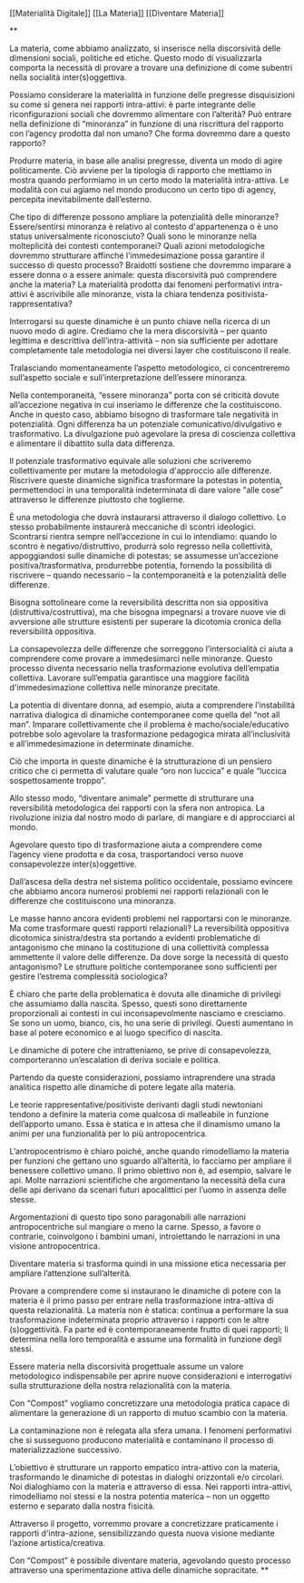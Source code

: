 
[[Materialità Digitale]] [[La Materia]] [[Diventare Materia]] 

**

La materia, come abbiamo analizzato, si inserisce nella discorsività delle dimensioni sociali, politiche ed etiche. Questo modo di visualizzarla comporta la necessità di provare a trovare una definizione di come subentri nella socialità inter(s)oggettiva.

Possiamo considerare la materialità in funzione delle pregresse disquisizioni su come si genera nei rapporti intra-attivi: è parte integrante delle riconfigurazioni sociali che dovremmo alimentare con l’alterità? Può entrare nella definizione di “minoranza” in funzione di una riscrittura del rapporto con l’agency prodotta dal non umano? Che forma dovremmo dare a questo rapporto?

Produrre materia, in base alle analisi pregresse, diventa un modo di agire politicamente. Ciò avviene per la tipologia di rapporto che mettiamo in mostra quando performiamo in un certo modo la materialità intra-attiva. Le modalità con cui agiamo nel mondo producono un certo tipo di agency, percepita inevitabilmente dall’esterno.

Che tipo di differenze possono ampliare la potenzialità delle minoranze? Essere/sentirsi minoranza è relativo al contesto d'appartenenza o è uno status universalmente riconosciuto? Quali sono le minoranze nella molteplicità dei contesti contemporanei? Quali azioni metodologiche dovremmo strutturare affinché l’immedesimazione possa garantire il successo di questo processo? Braidotti sostiene che dovremmo imparare a essere donna o a essere animale: questa discorsività può comprendere anche la materia? La materialità prodotta dai fenomeni performativi intra-attivi è ascrivibile alle minoranze, vista la chiara tendenza positivista-rappresentativa?

Interrogarsi su queste dinamiche è un punto chiave nella ricerca di un nuovo modo di agire. Crediamo che la mera discorsività – per quanto legittima e descrittiva dell’intra-attività – non sia sufficiente per adottare completamente tale metodologia nei diversi layer che costituiscono il reale.

Tralasciando momentaneamente l’aspetto metodologico, ci concentreremo sull’aspetto sociale e sull’interpretazione dell’essere minoranza.

Nella contemporaneità, “essere minoranza” porta con sé criticità dovute all’accezione negativa in cui inseriamo le differenze che la costituiscono. Anche in questo caso, abbiamo bisogno di trasformare tale negatività in potenzialità. Ogni differenza ha un potenziale comunicativo/divulgativo e trasformativo. La divulgazione può agevolare la presa di coscienza collettiva e alimentare il dibattito sulla data differenza.

Il potenziale trasformativo equivale alle soluzioni che scriveremo collettivamente per mutare la metodologia d'approccio alle differenze. Riscrivere queste dinamiche significa trasformare la potestas in potentia, permettendoci in una temporalità indeterminata di dare valore “alle cose” attraverso le differenze piuttosto che toglierne.

È una metodologia che dovrà instaurarsi attraverso il dialogo collettivo. Lo stesso probabilmente instaurerà meccaniche di scontri ideologici. Scontrarsi rientra sempre nell’accezione in cui lo intendiamo: quando lo scontro è negativo/distruttivo, produrrà solo regresso nella collettività, appoggiandosi sulle dinamiche di potestas; se assumesse un’accezione positiva/trasformativa, produrrebbe potentia, fornendo la possibilità di riscrivere – quando necessario – la contemporaneità e la potenzialità delle differenze.

Bisogna sottolineare come la reversibilità descritta non sia oppositiva (distruttiva/costruttiva), ma che bisogna impegnarsi a trovare nuove vie di avversione alle strutture esistenti per superare la dicotomia cronica della reversibilità oppositiva.

La consapevolezza delle differenze che sorreggono l’intersocialità ci aiuta a comprendere come provare a immedesimarci nelle minoranze. Questo processo diventa necessario nella trasformazione evolutiva dell’empatia collettiva. Lavorare sull’empatia garantisce una maggiore facilità d'immedesimazione collettiva nelle minoranze precitate.

La potentia di diventare donna, ad esempio, aiuta a comprendere l’instabilità narrativa dialogica di dinamiche contemporanee come quella del “not all man”. Imparare collettivamente che il problema è macho/sociale/educativo potrebbe solo agevolare la trasformazione pedagogica mirata all’inclusività e all’immedesimazione in determinate dinamiche.

Ciò che importa in queste dinamiche è la strutturazione di un pensiero critico che ci permetta di valutare quale “oro non luccica” e quale “luccica sospettosamente troppo”.

Allo stesso modo, “diventare animale” permette di strutturare una reversibilità metodologica dei rapporti con la sfera non antropica. La rivoluzione inizia dal nostro modo di parlare, di mangiare e di approcciarci al mondo.

Agevolare questo tipo di trasformazione aiuta a comprendere come l’agency viene prodotta e da cosa, trasportandoci verso nuove consapevolezze inter(s)oggettive.

Dall’ascesa della destra nel sistema politico occidentale, possiamo evincere che abbiamo ancora numerosi problemi nei rapporti relazionali con le differenze che costituiscono una minoranza.

Le masse hanno ancora evidenti problemi nel rapportarsi con le minoranze. Ma come trasformare questi rapporti relazionali? La reversibilità oppositiva dicotomica sinistra/destra sta portando a evidenti problematiche di antagonismo che minano la costituzione di una collettività complessa ammettente il valore delle differenze. Da dove sorge la necessità di questo antagonismo? Le strutture politiche contemporanee sono sufficienti per gestire l’estrema complessità sociologica?

È chiaro che parte della problematica è dovuta alle dinamiche di privilegi che assumiamo dalla nascita. Spesso, questi sono direttamente proporzionali ai contesti in cui inconsapevolmente nasciamo e cresciamo. Se sono un uomo, bianco, cis, ho una serie di privilegi. Questi aumentano in base al potere economico e al luogo specifico di nascita.

Le dinamiche di potere che intratteniamo, se prive di consapevolezza, comporteranno un’escalation di deriva sociale e politica.

Partendo da queste considerazioni, possiamo intraprendere una strada analitica rispetto alle dinamiche di potere legate alla materia.

Le teorie rappresentative/positiviste derivanti dagli studi newtoniani tendono a definire la materia come qualcosa di malleabile in funzione dell’apporto umano. Essa è statica e in attesa che il dinamismo umano la animi per una funzionalità per lo più antropocentrica.

L’antropocentrismo è chiaro poiché, anche quando rimodelliamo la materia per funzioni che gettano uno sguardo all’alterità, lo facciamo per ampliare il benessere collettivo umano. Il primo obiettivo non è, ad esempio, salvare le api. Molte narrazioni scientifiche che argomentano la necessità della cura delle api derivano da scenari futuri apocalittici per l’uomo in assenza delle stesse.

Argomentazioni di questo tipo sono paragonabili alle narrazioni antropocentriche sul mangiare o meno la carne. Spesso, a favore o contrarie, coinvolgono i bambini umani, introiettando le narrazioni in una visione antropocentrica.

Diventare materia si trasforma quindi in una missione etica necessaria per ampliare l’attenzione sull’alterità.

Provare a comprendere come si instaurano le dinamiche di potere con la materia è il primo passo per entrare nella trasformazione intra-attiva di questa relazionalità. La materia non è statica: continua a performare la sua trasformazione indeterminata proprio attraverso i rapporti con le altre (s)oggettività. Fa parte ed è contemporaneamente frutto di quei rapporti; li determina nella loro temporalità e assume una formalità in funzione degli stessi.

Essere materia nella discorsività progettuale assume un valore metodologico indispensabile per aprire nuove considerazioni e interrogativi sulla strutturazione della nostra relazionalità con la materia.

Con “Compost” vogliamo concretizzare una metodologia pratica capace di alimentare la generazione di un rapporto di mutuo scambio con la materia.

La contaminazione non è relegata alla sfera umana. I fenomeni performativi che si susseguono producono materialità e contaminano il processo di materializzazione successivo.

L’obiettivo è strutturare un rapporto empatico intra-attivo con la materia, trasformando le dinamiche di potestas in dialoghi orizzontali e/o circolari. Noi dialoghiamo con la materia e attraverso di essa. Nei rapporti intra-attivi, rimodelliamo noi stessi e la nostra potentia materica – non un oggetto esterno e separato dalla nostra fisicità.

Attraverso il progetto, vorremmo provare a concretizzare praticamente i rapporti d'intra-azione, sensibilizzando questa nuova visione mediante l’azione artistica/creativa.

Con “Compost” è possibile diventare materia, agevolando questo processo attraverso una sperimentazione attiva delle dinamiche sopracitate.
**